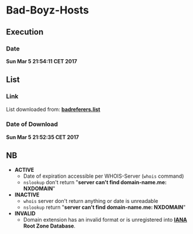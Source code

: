 # Bad-Boyz-Hosts

## Execution
### Date
**Sun Mar  5 21:54:11 CET 2017**

## List
### Link
List downloaded from: **[badreferers.list](https://github.com/mitchellkrogza/nginx-badbot-blocker/blob/master/VERSION_2/Pull_Requests/badreferers.list)**
### Date of Download
**Sun Mar  5 21:52:35 CET 2017**

## NB
* **ACTIVE**
    * Date of expiration accessible per WHOIS-Server (`whois` command)
    * `nslookup` don't return "**server can't find domain-name.me: NXDOMAIN**"
* **INACTIVE**
    * `whois` server don't return anything or date is unreadable
    * `nslookup` return "**server can't find domain-name.me: NXDOMAIN**"
* **INVALID**
    * Domain extension has an invalid format or is unregistered into **[IANA](https://www.iana.org/domains/root/db) Root Zone Database**.
